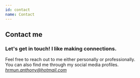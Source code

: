 ```yaml
---
id: contact
name: Contact
---
```


<section>

<div class="contact">
<h2>Contact me</h2>

<h3><span>Let's get in touch! I like making connections.</span></h3>
  <p>Feel free to reach out to me either personally or professionally. <br>
    You can also find me through my social media profiles.<br>
    <i><a href="mailto:hrmun.anthony@hotmail.com">hrmun.anthony@hotmail.com</a></i>
  </p>
  <div class="link">
    <a href="https://www.instagram.com/hrmun.anthony/" target="_blank" class="fab fa-instagram fa-3x" ></a>
  </div>
  <div class="link">
    <a href="https://www.facebook.com/hrmun.anthony" target="_blank" class="fab fa-facebook-f fa-3x"></a>
  </div>
  <div class="link">
    <a href="https://www.linkedin.com/in/hrmun/" target="_blank" class="fab fa-linkedin-in fa-3x"></a>
  </div>
  <div class="link">
    <a href="https://github.com/hrmun/" target="_blank" class="fab fa-github fa-3x"></a>
  </div>
</div>

</section>
